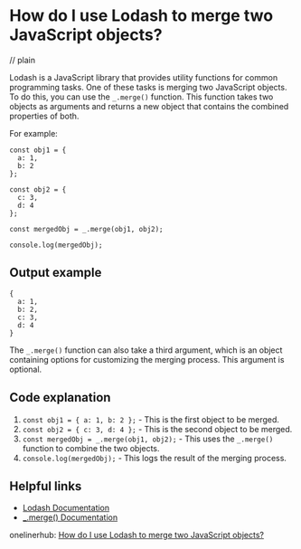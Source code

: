 # How do I use Lodash to merge two JavaScript objects?
// plain

Lodash is a JavaScript library that provides utility functions for common programming tasks. One of these tasks is merging two JavaScript objects. To do this, you can use the `_.merge()` function. This function takes two objects as arguments and returns a new object that contains the combined properties of both.

For example:
```
const obj1 = {
  a: 1,
  b: 2
};

const obj2 = {
  c: 3,
  d: 4
};

const mergedObj = _.merge(obj1, obj2);

console.log(mergedObj);
```

## Output example

```
{
  a: 1,
  b: 2,
  c: 3,
  d: 4
}
```

The `_.merge()` function can also take a third argument, which is an object containing options for customizing the merging process. This argument is optional.

## Code explanation


1. `const obj1 = { a: 1, b: 2 };` - This is the first object to be merged.
2. `const obj2 = { c: 3, d: 4 };` - This is the second object to be merged.
3. `const mergedObj = _.merge(obj1, obj2);` - This uses the `_.merge()` function to combine the two objects.
4. `console.log(mergedObj);` - This logs the result of the merging process.

## Helpful links
- [Lodash Documentation](https://lodash.com/docs/)
- [_.merge() Documentation](https://lodash.com/docs/4.17.15#merge)

onelinerhub: [How do I use Lodash to merge two JavaScript objects?](https://onelinerhub.com/javascript-lodash/how-do-i-use-lodash-to-merge-two-javascript-objects-1687008650)